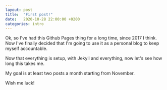 ```yaml
---
layout: post
title:  "First post!"
date:   2020-10-28 22:00:00 +0200
categories: intro
---
```

Ok, so I've had this Github Pages thing for a long time, since 2017 I think. Now I've finally
decided that I'm going to use it as a personal blog to keep myself accountable.

Now that everything is setup, with Jekyll and everything, now let's see how long this takes me.

My goal is at least two posts a month starting from November.

Wish me luck!